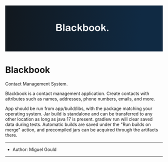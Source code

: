 ![Blackbook Logo](https://github.com/miggboy/Blackbook/blob/master/app/src/main/resources/IMG/logo.png)

# Blackbook
Contact Management System.

Blackbook is a contact management application. Create contacts with attributes such as names, addresses, phone numbers, emails, and more.

App should be run from app/build/libs, with the package matching your operating system. Jar build is standalone and can be transferred to any other location as long as java 17 is present. gradlew run will clear saved data during tests. Automatic builds are saved under the "Run builds on merge" action, and precompiled jars can be acquired through the artifacts there.

---
- Author: Miguel Gould
---
